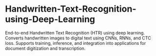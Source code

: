 # Handwritten-Text-Recognition-using-Deep-Learning
End-to-end Handwritten Text Recognition (HTR) using deep learning. Converts handwritten images to digital text using CNNs, RNNs, and CTC loss. Supports training, inference, and integration into applications for document digitization and transcription.
